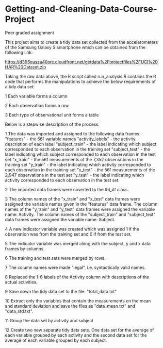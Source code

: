 # Getting-and-Cleaning-Data-Course-Project
Peer graded assignment

This project aims to create a tidy data set collected from the accelerometers of the Samsung Galaxy S smartphone which can be obtained from the following link:

https://d396qusza40orc.cloudfront.net/getdata%2Fprojectfiles%2FUCI%20HAR%20Dataset.zip

Taking the raw data above, the R script called run_analysis.R contains the R code that performs the manipulations to achieve the below requirements of a tidy data set:

1 Each variable forms a column

2 Each observation forms a row

3 Each type of observational unit forms a table

Below is a stepwise description of the process:

1 The data was imported and assigned to the following data frames:
  "features" - the 561 variable names
  "activity_labels" - the activity description of each label
  "subject_train" - the label indicating which subject corresponded to each observation in the training set
  "subject_test" - the label indicating which subject corresponded to each observation in the test set
  "x_train" - the 561 measurements of the 7,352 observations in the training set
  "y_train" - the label indicating which activity corresponded to each observation in the training set
  "x_test" - the 561 measurements of the 2,947 observations in the test set
  "y_test" - the label indicating which activity corresponded to each observation in the test set
  
2 The imported data frames were coverted to the tbl_df class.

3 The column names of the "x_train" and "x_test" data frames were assigned the variable names given in the "features" data frame. 
  The column names of the "y_train" and "y_test" data frames were assigned the variable name: Activity. 
  The column names of the "subject_train" and "subject_test" data frames were assigned the variable name: Subject.
  
4 A new indicator variable was created which was assigned 1 if the observation was from the training set and 0 if from the test set.

5 The indicator variable was merged along with the subject, y and x data frames by columns.

6 The training and test sets were merged by rows.

7 The column names were made "legal", i.e. syntactically valid names.

8 Replaced the 1-6 labels of the Activity column with descriptions of the actual activities.

9 Save down the tidy data set to the file: "total_data.txt"

10 Extract only the variables that contain the measurements on the mean and standard deviation and save the files as "data_mean.txt" and    "data_std.txt".

11 Group the data set by activity and subject

12 Create two new separate tidy data sets. One data set for the average of each variable grouped by each activity and the second data      set for the average of each variable grouped by each subject.


